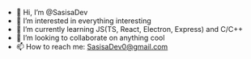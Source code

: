 - 👋 Hi, I’m @SasisaDev
- 👀 I’m interested in everything interesting
- 🌱 I’m currently learning JS(TS, React, Electron, Express) and C/C++
- 💞️ I’m looking to collaborate on anything cool
- 📫 How to reach me: SasisaDev0@gmail.com

